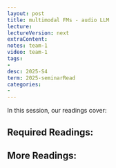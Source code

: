 ```yaml
---
layout: post
title: multimodal FMs - audio LLM 
lecture: 
lectureVersion: next
extraContent: 
notes: team-1
video: team-1
tags:
- 
desc: 2025-S4
term: 2025-seminarRead
categories:
- 
---
```



In this session, our readings cover: 

## Required Readings: 


  


## More Readings: 

